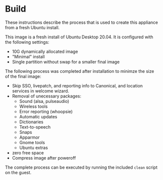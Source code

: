 Build
=====

These instructions describe the process that is used to create this appliance from a fresh Ubuntu install.

This image is a fresh install of Ubuntu Desktop 20.04. It is configured with the following settings:

- 10G dynamically allocated image
- "Minimal" install
- Single partition without swap for a smaller final image

The following process was completed after installation to minimze the size of the final image:

- Skip SSO, livepatch, and reporting info to Canonical, and location services in welcome wizard.
- Removal of unecessary packages:
    - Sound (alsa, pulseaudio)
    - Wireless tools
    - Error reporting (whoopsie)
    - Automatic updates
    - Dictionaries
    - Text-to-speech
    - Snaps
    - Apparmor
    - Gnome tools
    - Ubuntu extras
- zero free space
- Compress image after poweroff

The complete process can be executed by running the included `clean` script on the guest.